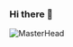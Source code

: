 ### Hi there 👋
![MasterHead](https://github.com/[loicbch]/[LoicBch]/blob/[main]/headerjpg.jpg?raw=true)

<!--
**LoicBch/LoicBch** is a ✨ _special_ ✨ repository because its `README.md` (this file) appears on your GitHub profile.

Here are some ideas to get you started:

- 🔭 I’m currently working on ...
- 🌱 I’m currently learning ...
- 👯 I’m looking to collaborate on ...
- 🤔 I’m looking for help with ...
- 💬 Ask me about ...
- 📫 How to reach me: ...
- 😄 Pronouns: ...
- ⚡ Fun fact: ...
-->
